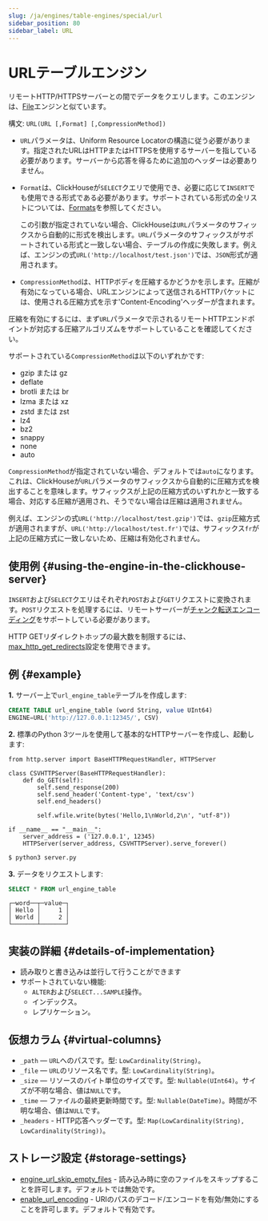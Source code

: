 ```yaml
---
slug: /ja/engines/table-engines/special/url
sidebar_position: 80
sidebar_label: URL
---
```


# URLテーブルエンジン

リモートHTTP/HTTPSサーバーとの間でデータをクエリします。このエンジンは、[File](../../../engines/table-engines/special/file.md)エンジンと似ています。

構文: `URL(URL [,Format] [,CompressionMethod])`

- `URL`パラメータは、Uniform Resource Locatorの構造に従う必要があります。指定されたURLはHTTPまたはHTTPSを使用するサーバーを指している必要があります。サーバーから応答を得るために追加のヘッダーは必要ありません。

- `Format`は、ClickHouseが`SELECT`クエリで使用でき、必要に応じて`INSERT`でも使用できる形式である必要があります。サポートされている形式の全リストについては、[Formats](../../../interfaces/formats.md#formats)を参照してください。

    この引数が指定されていない場合、ClickHouseは`URL`パラメータのサフィックスから自動的に形式を検出します。`URL`パラメータのサフィックスがサポートされている形式と一致しない場合、テーブルの作成に失敗します。例えば、エンジンの式`URL('http://localhost/test.json')`では、`JSON`形式が適用されます。

- `CompressionMethod`は、HTTPボディを圧縮するかどうかを示します。圧縮が有効になっている場合、URLエンジンによって送信されるHTTPパケットには、使用される圧縮方式を示す'Content-Encoding'ヘッダーが含まれます。

圧縮を有効にするには、まず`URL`パラメータで示されるリモートHTTPエンドポイントが対応する圧縮アルゴリズムをサポートしていることを確認してください。

サポートされている`CompressionMethod`は以下のいずれかです:
- gzip または gz
- deflate
- brotli または br
- lzma または xz
- zstd または zst
- lz4
- bz2
- snappy
- none
- auto

`CompressionMethod`が指定されていない場合、デフォルトでは`auto`になります。これは、ClickHouseが`URL`パラメータのサフィックスから自動的に圧縮方式を検出することを意味します。サフィックスが上記の圧縮方式のいずれかと一致する場合、対応する圧縮が適用され、そうでない場合は圧縮は適用されません。

例えば、エンジンの式`URL('http://localhost/test.gzip')`では、`gzip`圧縮方式が適用されますが、`URL('http://localhost/test.fr')`では、サフィックス`fr`が上記の圧縮方式に一致しないため、圧縮は有効化されません。

## 使用例 {#using-the-engine-in-the-clickhouse-server}

`INSERT`および`SELECT`クエリはそれぞれ`POST`および`GET`リクエストに変換されます。`POST`リクエストを処理するには、リモートサーバーが[チャンク転送エンコーディング](https://en.wikipedia.org/wiki/Chunked_transfer_encoding)をサポートしている必要があります。

HTTP GETリダイレクトホップの最大数を制限するには、[max_http_get_redirects](../../../operations/settings/settings.md#setting-max_http_get_redirects)設定を使用できます。

## 例 {#example}

**1.** サーバー上で`url_engine_table`テーブルを作成します:

``` sql
CREATE TABLE url_engine_table (word String, value UInt64)
ENGINE=URL('http://127.0.0.1:12345/', CSV)
```

**2.** 標準のPython 3ツールを使用して基本的なHTTPサーバーを作成し、起動します:

``` python3
from http.server import BaseHTTPRequestHandler, HTTPServer

class CSVHTTPServer(BaseHTTPRequestHandler):
    def do_GET(self):
        self.send_response(200)
        self.send_header('Content-type', 'text/csv')
        self.end_headers()

        self.wfile.write(bytes('Hello,1\nWorld,2\n', "utf-8"))

if __name__ == "__main__":
    server_address = ('127.0.0.1', 12345)
    HTTPServer(server_address, CSVHTTPServer).serve_forever()
```

``` bash
$ python3 server.py
```

**3.** データをリクエストします:

``` sql
SELECT * FROM url_engine_table
```

``` text
┌─word──┬─value─┐
│ Hello │     1 │
│ World │     2 │
└───────┴───────┘
```

## 実装の詳細 {#details-of-implementation}

- 読み取りと書き込みは並行して行うことができます
- サポートされていない機能:
    - `ALTER`および`SELECT...SAMPLE`操作。
    - インデックス。
    - レプリケーション。

## 仮想カラム {#virtual-columns}

- `_path` — `URL`へのパスです。型: `LowCardinality(String)`。
- `_file` — `URL`のリソース名です。型: `LowCardinality(String)`。
- `_size` — リソースのバイト単位のサイズです。型: `Nullable(UInt64)`。サイズが不明な場合、値は`NULL`です。
- `_time` — ファイルの最終更新時間です。型: `Nullable(DateTime)`。時間が不明な場合、値は`NULL`です。
- `_headers` - HTTP応答ヘッダーです。型: `Map(LowCardinality(String), LowCardinality(String))`。

## ストレージ設定 {#storage-settings}

- [engine_url_skip_empty_files](/docs/ja/operations/settings/settings.md#engine_url_skip_empty_files) - 読み込み時に空のファイルをスキップすることを許可します。デフォルトでは無効です。
- [enable_url_encoding](/docs/ja/operations/settings/settings.md#enable_url_encoding) - URIのパスのデコード/エンコードを有効/無効にすることを許可します。デフォルトで有効です。
